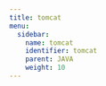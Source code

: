 ```yaml
---
title: tomcat
menu:
  sidebar:
    name: tomcat
    identifier: tomcat
    parent: JAVA
    weight: 10
---
```



